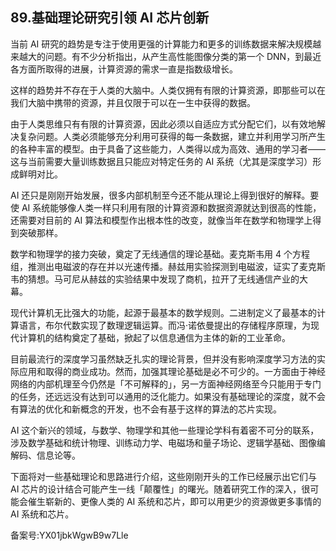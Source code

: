 ## 89.基础理论研究引领 AI 芯片创新
当前 AI 研究的趋势是专注于使用更强的计算能力和更多的训练数据来解决规模越来越大的问题。有不少分析指出，从产生高性能图像分类的第一个 DNN，到最近各方面所取得的进展，计算资源的需求一直是指数级增长。 


这样的趋势并不存在于人类的大脑中。人类仅拥有有限的计算资源，即那些可以在我们大脑中携带的资源，并且仅限于可以在一生中获得的数据。 


由于人类思维只有有限的计算资源，因此必须以自适应方式分配它们，以有效地解决复杂问题。人类必须能够充分利用可获得的每一条数据，建立并利用学习所产生的各种丰富的模型。由于具备了这些能力，人类得以成为高效、通用的学习者——这与当前需要大量训练数据且只能应对特定任务的 AI 系统（尤其是深度学习）形成鲜明对比。 


AI 还只是刚刚开始发展，很多内部机制至今还不能从理论上得到很好的解释。要使 AI 系统能够像人类一样只利用有限的计算资源和数据资源就达到很高的性能，还需要对目前的 AI 算法和模型作出根本性的改变，就像当年在数学和物理学上得到突破那样。 


数学和物理学的接力突破，奠定了无线通信的理论基础。麦克斯韦用 4 个方程组，推测出电磁波的存在并以光速传播。赫兹用实验探测到电磁波，证实了麦克斯韦的猜想。马可尼从赫兹的实验结果中发现了商机，拉开了无线通信产业的大幕。 


现代计算机无比强大的功能，起源于最基本的数学规则。二进制定义了最基本的计算语言，布尔代数实现了数理逻辑运算。而冯·诺依曼提出的存储程序原理，为现代计算机的结构奠定了基础，掀起了以信息通信为主体的新的工业革命。 


目前最流行的深度学习虽然缺乏扎实的理论背景，但并没有影响深度学习方法的实际应用和取得的商业成功。然而，加强其理论基础是必不可少的。一方面由于神经网络的内部机理至今仍然是「不可解释的」，另一方面神经网络至今只能用于专门的任务，还远远没有达到可以通用的泛化能力。如果没有基础理论的深度，就不会有算法的优化和新概念的开发，也不会有基于这样的算法的芯片实现。 


AI 这个新兴的领域，与数学、物理学和其他一些理论学科有着密不可分的联系，涉及数学基础和统计物理、训练动力学、电磁场和量子场论、逻辑学基础、图像编解码、信息论等。 


下面将对一些基础理论和思路进行介绍，这些刚刚开头的工作已经展示出它们与 AI 芯片的设计结合可能产生一线「颠覆性」的曙光。随着研究工作的深入，很可能会催生崭新的、更像人类的 AI 系统和芯片，即可以用更少的资源做更多事情的 AI 系统和芯片。 


备案号:YX01jbkWgwB9w7Lle

